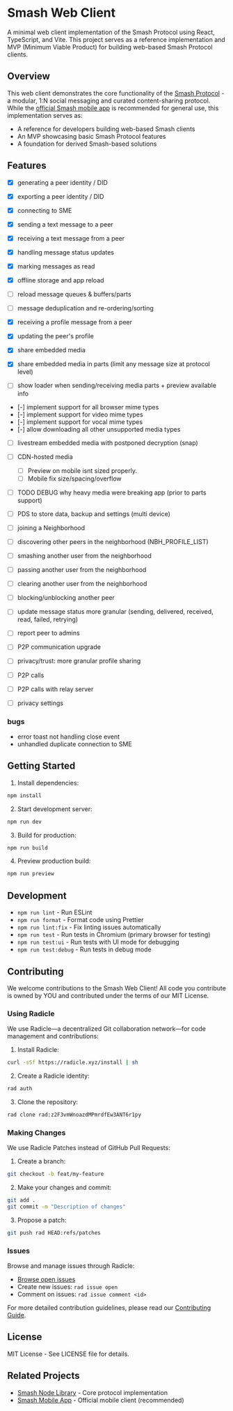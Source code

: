 # Smash Web Client

A minimal web client implementation of the Smash Protocol using React, TypeScript, and Vite. This project serves as a reference implementation and MVP (Minimum Viable Product) for building web-based Smash Protocol clients.

## Overview

This web client demonstrates the core functionality of the [Smash Protocol](https://github.com/smashchats/smash-node-lib) - a modular, 1:N social messaging and curated content-sharing protocol. While the [official Smash mobile app](https://github.com/smashchats/smashchats) is recommended for general use, this implementation serves as:

- A reference for developers building web-based Smash clients
- An MVP showcasing basic Smash Protocol features
- A foundation for derived Smash-based solutions

## Features

- [x] generating a peer identity / DID
- [x] exporting a peer identity / DID
- [x] connecting to SME

- [x] sending a text message to a peer
- [x] receiving a text message from a peer
- [x] handling message status updates
- [x] marking messages as read

- [x] offline storage and app reload
- [ ] reload message queues & buffers/parts
- [ ] message deduplication and re-ordering/sorting

- [x] receiving a profile message from a peer
- [x] updating the peer's profile

- [x] share embedded media
- [x] share embedded media in parts (limit any message size at protocol level)
- [ ] show loader when sending/receiving media parts + preview available info
- [-] implement support for all browser mime types
- [-] implement support for video mime types
- [-] implement support for vocal mime types
- [-] allow downloading all other unsupported media types
- [ ] livestream embedded media with postponed decryption (snap)
- [ ] CDN-hosted media

    - [ ] Preview on mobile isnt sized properly.
    - [ ] Mobile fix size/spacing/overflow

- [ ] TODO DEBUG why heavy media were breaking app (prior to parts support)

- [ ] PDS to store data, backup and settings (multi device)

- [ ] joining a Neighborhood
- [ ] discovering other peers in the neighborhood (NBH_PROFILE_LIST)
- [ ] smashing another user from the neighborhood
- [ ] passing another user from the neighborhood
- [ ] clearing another user from the neighborhood

- [ ] blocking/unblocking another peer

- [ ] update message status more granular (sending, delivered, received, read, failed, retrying)
- [ ] report peer to admins
- [ ] P2P communication upgrade

- [ ] privacy/trust: more granular profile sharing

- [ ] P2P calls
- [ ] P2P calls with relay server
- [ ] privacy settings

### bugs

- error toast not handling close event
- unhandled duplicate connection to SME

## Getting Started

1. Install dependencies:

```bash
npm install
```

2. Start development server:

```bash
npm run dev
```

3. Build for production:

```bash
npm run build
```

4. Preview production build:

```bash
npm run preview
```

## Development

- `npm run lint` - Run ESLint
- `npm run format` - Format code using Prettier
- `npm run lint:fix` - Fix linting issues automatically
- `npm run test` - Run tests in Chromium (primary browser for testing)
- `npm run test:ui` - Run tests with UI mode for debugging
- `npm run test:debug` - Run tests in debug mode

## Contributing

We welcome contributions to the Smash Web Client! All code you contribute is owned by YOU and contributed under the terms of our MIT License.

### Using Radicle

We use Radicle—a decentralized Git collaboration network—for code management and contributions:

1. Install Radicle:

```bash
curl -sSf https://radicle.xyz/install | sh
```

2. Create a Radicle identity:

```bash
rad auth
```

3. Clone the repository:

```bash
rad clone rad:z2F3vmWnoazdMPmrdfEw3ANT6r1py
```

### Making Changes

We use Radicle Patches instead of GitHub Pull Requests:

1. Create a branch:

```bash
git checkout -b feat/my-feature
```

2. Make your changes and commit:

```bash
git add .
git commit -m "Description of changes"
```

3. Propose a patch:

```bash
git push rad HEAD:refs/patches
```

### Issues

Browse and manage issues through Radicle:

- [Browse open issues](https://app.radicle.xyz/nodes/seed.radicle.garden/rad:z2F3vmWnoazdMPmrdfEw3ANT6r1py/issues)
- Create new issues: `rad issue open`
- Comment on issues: `rad issue comment <id>`

For more detailed contribution guidelines, please read our [Contributing Guide](https://github.com/smashchats/smash-node-lib/blob/main/docs/CONTRIBUTING.md).

## License

MIT License - See LICENSE file for details.

## Related Projects

- [Smash Node Library](https://github.com/smashchats/smash-node-lib) - Core protocol implementation
- [Smash Mobile App](https://github.com/smashchats/smashchats) - Official mobile client (recommended)
